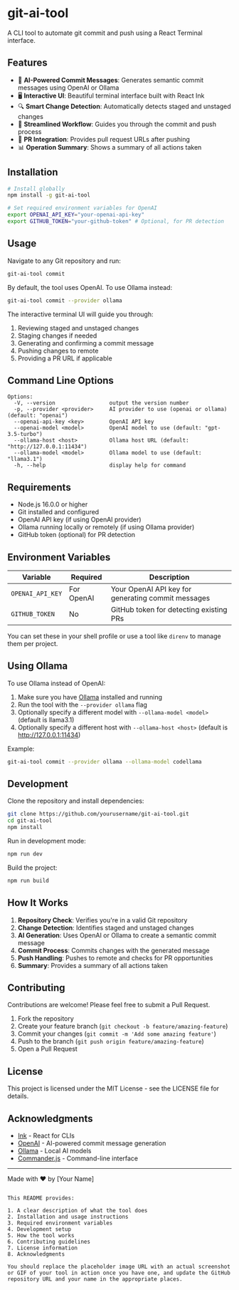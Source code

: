 # git-ai-tool

A CLI tool to automate git commit and push using a React Terminal interface.

## Features

- 🤖 **AI-Powered Commit Messages**: Generates semantic commit messages using OpenAI or Ollama
- 🖥️ **Interactive UI**: Beautiful terminal interface built with React Ink
- 🔍 **Smart Change Detection**: Automatically detects staged and unstaged changes
- 🔄 **Streamlined Workflow**: Guides you through the commit and push process
- 🔗 **PR Integration**: Provides pull request URLs after pushing
- 📊 **Operation Summary**: Shows a summary of all actions taken

## Installation

```bash
# Install globally
npm install -g git-ai-tool

# Set required environment variables for OpenAI
export OPENAI_API_KEY="your-openai-api-key"
export GITHUB_TOKEN="your-github-token" # Optional, for PR detection
```

## Usage

Navigate to any Git repository and run:

```bash
git-ai-tool commit
```

By default, the tool uses OpenAI. To use Ollama instead:

```bash
git-ai-tool commit --provider ollama
```

The interactive terminal UI will guide you through:

1. Reviewing staged and unstaged changes
2. Staging changes if needed
3. Generating and confirming a commit message
4. Pushing changes to remote
5. Providing a PR URL if applicable

## Command Line Options

```
Options:
  -V, --version                 output the version number
  -p, --provider <provider>     AI provider to use (openai or ollama) (default: "openai")
  --openai-api-key <key>        OpenAI API key
  --openai-model <model>        OpenAI model to use (default: "gpt-3.5-turbo")
  --ollama-host <host>          Ollama host URL (default: "http://127.0.0.1:11434")
  --ollama-model <model>        Ollama model to use (default: "llama3.1")
  -h, --help                    display help for command
```

## Requirements

- Node.js 16.0.0 or higher
- Git installed and configured
- OpenAI API key (if using OpenAI provider)
- Ollama running locally or remotely (if using Ollama provider)
- GitHub token (optional) for PR detection

## Environment Variables

| Variable         | Required   | Description                                        |
| ---------------- | ---------- | -------------------------------------------------- |
| `OPENAI_API_KEY` | For OpenAI | Your OpenAI API key for generating commit messages |
| `GITHUB_TOKEN`   | No         | GitHub token for detecting existing PRs            |

You can set these in your shell profile or use a tool like `direnv` to manage them per project.

## Using Ollama

To use Ollama instead of OpenAI:

1. Make sure you have [Ollama](https://ollama.ai/) installed and running
2. Run the tool with the `--provider ollama` flag
3. Optionally specify a different model with `--ollama-model <model>` (default is llama3.1)
4. Optionally specify a different host with `--ollama-host <host>` (default is http://127.0.0.1:11434)

Example:

```bash
git-ai-tool commit --provider ollama --ollama-model codellama
```

## Development

Clone the repository and install dependencies:

```bash
git clone https://github.com/yourusername/git-ai-tool.git
cd git-ai-tool
npm install
```

Run in development mode:

```bash
npm run dev
```

Build the project:

```bash
npm run build
```

## How It Works

1. **Repository Check**: Verifies you're in a valid Git repository
2. **Change Detection**: Identifies staged and unstaged changes
3. **AI Generation**: Uses OpenAI or Ollama to create a semantic commit message
4. **Commit Process**: Commits changes with the generated message
5. **Push Handling**: Pushes to remote and checks for PR opportunities
6. **Summary**: Provides a summary of all actions taken

## Contributing

Contributions are welcome! Please feel free to submit a Pull Request.

1. Fork the repository
2. Create your feature branch (`git checkout -b feature/amazing-feature`)
3. Commit your changes (`git commit -m 'Add some amazing feature'`)
4. Push to the branch (`git push origin feature/amazing-feature`)
5. Open a Pull Request

## License

This project is licensed under the MIT License - see the LICENSE file for details.

## Acknowledgments

- [Ink](https://github.com/vadimdemedes/ink) - React for CLIs
- [OpenAI](https://openai.com/) - AI-powered commit message generation
- [Ollama](https://ollama.ai/) - Local AI models
- [Commander.js](https://github.com/tj/commander.js/) - Command-line interface

---

Made with ❤️ by [Your Name]

```

This README provides:

1. A clear description of what the tool does
2. Installation and usage instructions
3. Required environment variables
4. Development setup
5. How the tool works
6. Contributing guidelines
7. License information
8. Acknowledgments

You should replace the placeholder image URL with an actual screenshot or GIF of your tool in action once you have one, and update the GitHub repository URL and your name in the appropriate places.
```
